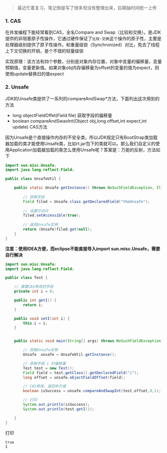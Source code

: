 > 最近忙着复习，笔记倒是写了很多但没有整理出来，后期抽时间统一上传



### 1. CAS

在并发编程下能经常看到CAS，全名Compare and Swap（比较和交换）。是JDK提供的非阻塞原子性操作，它通过硬件保证了`比较-交换`这个操作的原子性，主要是处理器级别提供了原子性操作。和重量级锁（Synchronized）对比，免去了线程上下文切换的开销，是个不错的轻量级锁



实现原理：该方法有四个参数，分别是对象内存位置，对象中变量的偏移量，变量预期值，变量更新值。如果对象obj内存偏移量为offset的变量的值为expect，则使用update替换旧的值expect





### 2. Unsafe

JDK的Unsafe类提供了一系列的compareAndSwap*方法，下面列出这次用到的方法

* long objectFieldOffet(Field file)	获取字段的偏移量
* boolean compareAndSwaoInt(Object obj,long offset,int expect,int update)      CAS方法



因为Unsafe是个直接操作内存的不安全类，所以JDK规定只有BootStrap类加载器加载的类才能使用Unsafe类，比如rt.jar包下的类就可以。那么我们自定义的使用Application加载器加载的类怎么使用Unsafe呢？答案是：万能的反射，方法如下



```java
import sun.misc.Unsafe;
import java.lang.reflect.Field;

public class UnsafeUtil {

    public static Unsafe getInstance() throws NoSuchFieldException, IllegalAccessException {
        
        // 获取字段
        Field filed = Unsafe.class.getDeclaredField("theUnsafe");
        
        // 设置可访问
        filed.setAccessible(true);
        
        // 返回Unsafe实例
        return (Unsafe)filed.get(null);
    }
}
```

**注意：使用IDEA方便，而eclipse不能直接导入import sun.misc.Unsafe，需要自行解决**





```java
import sun.misc.Unsafe;
import java.lang.reflect.Field;

public class Test {

	// 需要CAS修改的字段
    private int i = 0;

    public int getI() {
        return i;
    }

    public void setI(int i) {
        this.i = i;
    }


    public static void main(String[] args) throws NoSuchFieldException, IllegalAccessException {

        // 获取Unsafe实例
        Unsafe  unsafe = UnsafeUtil.getInstance();

        // 获取字段 i 的偏移量
        Test test = new Test();
        Field field = test.getClass().getDeclaredField("i");
        long offset = unsafe.objectFieldOffset(field);

        // CAS修改，返回布尔值
        boolean isSuccess = unsafe.compareAndSwapInt(test,offset,0,1);

        // 打印
        System.out.println(isSuccess);
        System.out.println(test.getI());

    }
}
```



打印

```
true
1
```

